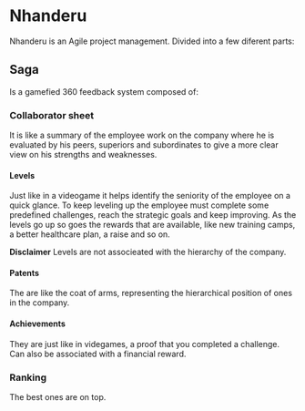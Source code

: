 # Nhanderu

Nhanderu is an Agile project management. Divided into a few diferent parts:

## Saga
Is a gamefied 360 feedback system composed of:

### Collaborator sheet
It is like a summary of the employee work on the company where he is evaluated by his peers, superiors and subordinates to give a more clear view on his strengths and weaknesses.

#### Levels
Just like in a videogame it helps identify the seniority of the employee on a quick glance. 
To keep leveling up the employee must complete some predefined challenges, reach the strategic goals and keep improving.
As the levels go up so goes the rewards that are available, like new training camps, a better healthcare plan, a raise and so on.

**Disclaimer**
Levels are not associeated with the hierarchy of the company.

#### Patents
The are like the coat of arms, representing the hierarchical position of ones in the company.

#### Achievements
They are just like in videgames, a proof that you completed a challenge. Can also be associated with a financial reward.

### Ranking
The best ones are on top.
